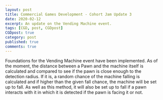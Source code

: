 ```yaml
---
layout: post
title: Commercial Games Development - Cohort Jam Update 3
date: 2020-02-12
excerpt: An update on the Vending Machine event.
tags: [CGD, post, CGDpost]
CGDpost: true
category: post
published: true
comments: true
--- 
```

Foundations for the Vending Machine event have been implemented. As of the moment, the distance between a Pawn and the machine itself is calculated and compared to see if the pawn is close enough to the detection radius. If it is, a random chance of the machine falling is calculated and if higher than the given fall chance, the machine will be set up to fall. As well as this method, it will also be set up to fall if a pawn interacts with it in which it is detected if the pawn is facing it or not.